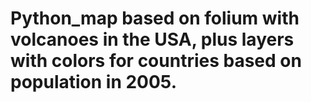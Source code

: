 # Python_map based on folium with volcanoes in the USA, plus layers with colors for countries based on population in 2005. 
